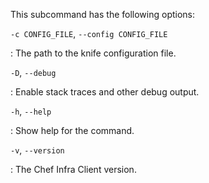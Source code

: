 This subcommand has the following options:

`-c CONFIG_FILE`, `--config CONFIG_FILE`

:   The path to the knife configuration file.

`-D`, `--debug`

:   Enable stack traces and other debug output.

`-h`, `--help`

:   Show help for the command.

`-v`, `--version`

:   The Chef Infra Client version.